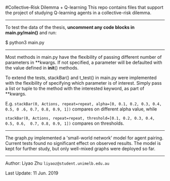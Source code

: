 #Collective-Risk Dilemma + Q-learning
This repo contains files that support the project of studying Q-learning agents
in a collective-risk dilemma.

---

To test the data of the thesis, **uncomment any code blocks in main.py/main()**
 and run:

$ python3 main.py

---

Most methods in main.py have the flexibility of passing different number of 
parameters in **kwargs. If not specified, a parameter will be defaulted with 
the value defined in __init__() methods.

To extend the tests, stackBar() and t_test() in main.py were implemented 
with the flexibility of specifying which parameter is of interest. 
Simply pass a list or tuple to the method with the interested keyword, as 
part of **kwargs.

E.g. `stackBar(0, Actions, repeat=repeat, alpha=[0, 0.1, 0.2, 0.3, 0.4, 0.5, 0
.6, 0.7, 0.8, 0.9, 1])`
compares on different alpha value, while

`stackBar(0, Actions, repeat=repeat, threshold=[0.1, 0.2, 0.3, 0.4, 0.5, 0.6, 
0.7, 0.8, 0.9, 1])` compares on thresholds.


---
 
The graph.py implemented a 'small-world network' model for agent pairing. 
Current tests found no significant effect on observed results. The model is 
kept for further study, but only well-mixed graphs were deployed so far.

---

Author: Liyao Zhu `liyaoz@student.unimelb.edu.au`

Last Update: 11 Jun. 2019

